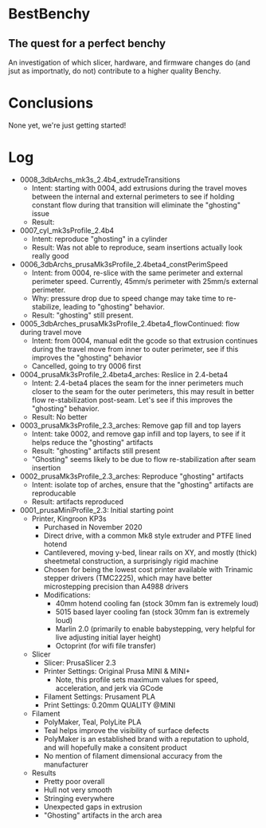 # BestBenchy
## The quest for a perfect benchy

An investigation of which slicer, hardware, and firmware changes do (and jsut as importnatly, do not) contribute to a higher quality Benchy.

# Conclusions
None yet, we're just getting started!

# Log

* 0008_3dbArchs_mk3s_2.4b4_extrudeTransitions
    * Intent: starting with 0004, add extrusions during the travel moves between the internal and external perimeters to see if holding constant flow during that transition will eliminate the "ghosting" issue
    * Result:
* 0007_cyl_mk3sProfile_2.4b4
    * Intent: reproduce "ghosting" in a cylinder
    * Result: Was not able to reproduce, seam insertions actually look really good
* 0006_3dbArchs_prusaMk3sProfile_2.4beta4_constPerimSpeed
    * Intent: from 0004, re-slice with the same perimeter and external perimeter speed. Currently, 45mm/s perimeter with 25mm/s external perimeter.
    * Why: pressure drop due to speed change may take time to re-stabilize, leading to "ghosting" behavior.
    * Result: "ghosting" still present.
* 0005_3dbArches_prusaMk3sProfile_2.4beta4_flowContinued: flow during travel move
    * Intent: from 0004, manual edit the gcode so that extrusion continues during the travel move from inner to outer perimeter, see if this improves the "ghosting" behavior
    * Cancelled, going to try 0006 first
* 0004_prusaMk3sProfile_2.4beta4_arches: Reslice in 2.4-beta4
    * Intent: 2.4-beta4 places the seam for the inner perimeters much closer to the seam for the outer perimeters, this may result in better flow re-stabilization post-seam. Let's see if this improves the "ghosting" behavior.
    * Result: No better
* 0003_prusaMk3sProfile_2.3_arches: Remove gap fill and top layers
    * Intent: take 0002, and remove gap infill and top layers, to see if it helps reduce the "ghosting" artifacts
    * Result: "ghosting" artifacts still present
    * "Ghosting" seems likely to be due to flow re-stabilization after seam insertion
* 0002_prusaMk3sProfile_2.3_arches: Reproduce "ghosting" artifacts
    * Intent: isolate top of arches, ensure that the "ghosting" artifacts are reproducable
    * Result: artifacts reproduced
* 0001_prusaMiniProfile_2.3: Initial starting point
    * Printer, Kingroon KP3s
        * Purchased in November 2020
        * Direct drive, with a common Mk8 style extruder and PTFE lined hotend
        * Cantilevered, moving y-bed, linear rails on XY, and mostly (thick) sheetmetal construction, a surprisingly rigid machine
        * Chosen for being the lowest cost printer available with Trinamic stepper drivers (TMC2225), which may have better microstepping precision than A4988 drivers
        * Modifications:
            * 40mm hotend cooling fan (stock 30mm fan is extremely loud)
            * 5015 based layer cooling fan (stock 30mm fan is extremely loud)
            * Marlin 2.0 (primarily to enable babystepping, very helpful for live adjusting initial layer height)
            * Octoprint (for wifi file transfer)
    * Slicer
        * Slicer: PrusaSlicer 2.3
        * Printer Settings: Original Prusa MINI & MINI+
            * Note, this profile sets maximum values for speed, acceleration, and jerk via GCode
        * Filament Settings: Prusament PLA
        * Print Settings: 0.20mm QUALITY @MINI
    * Filament
        * PolyMaker, Teal, PolyLite PLA
        * Teal helps improve the visibility of surface defects
        * PolyMaker is an established brand with a reputation to uphold, and will hopefully make a consitent product
        * No mention of filament dimensional accuracy from the manufacturer
    * Results
        * Pretty poor overall
        * Hull not very smooth
        * Stringing everywhere
        * Unexpected gaps in extrusion
        * "Ghosting" artifacts in the arch area
